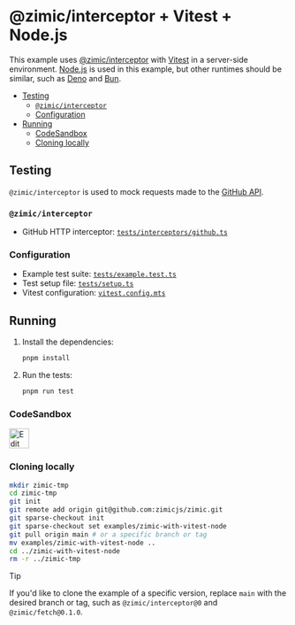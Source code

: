 <h1>
  @zimic/interceptor + Vitest + Node.js
</h1>

This example uses [@zimic/interceptor](https://www.npmjs.com/package/@zimic/interceptor) with
[Vitest](https://vitest.dev) in a server-side environment. [Node.js](https://nodejs.org) is used in this example, but
other runtimes should be similar, such as [Deno](https://deno.com) and [Bun](https://bun.sh).

- [Testing](#testing)
  - [`@zimic/interceptor`](#zimicinterceptor)
  - [Configuration](#configuration)
- [Running](#running)
  - [CodeSandbox](#codesandbox)
  - [Cloning locally](#cloning-locally)

## Testing

`@zimic/interceptor` is used to mock requests made to the [GitHub API](https://docs.github.com/rest).

### `@zimic/interceptor`

- GitHub HTTP interceptor: [`tests/interceptors/github.ts`](./tests/interceptors/github.ts)

### Configuration

- Example test suite: [`tests/example.test.ts`](./tests/example.test.ts)
- Test setup file: [`tests/setup.ts`](./tests/setup.ts)
- Vitest configuration: [`vitest.config.mts`](./vitest.config.mts)

## Running

1. Install the dependencies:

   ```bash
   pnpm install
   ```

2. Run the tests:

   ```bash
   pnpm run test
   ```

### CodeSandbox

<a href="https://codesandbox.io/p/sandbox/github/zimicjs/zimic/tree/main/examples/zimic-with-vitest-node">
  <img
    src="https://codesandbox.io/static/img/play-codesandbox.svg"
    alt="Edit in CodeSandbox"
    height="36px"
  />
</a>

### Cloning locally

```bash
mkdir zimic-tmp
cd zimic-tmp
git init
git remote add origin git@github.com:zimicjs/zimic.git
git sparse-checkout init
git sparse-checkout set examples/zimic-with-vitest-node
git pull origin main # or a specific branch or tag
mv examples/zimic-with-vitest-node ..
cd ../zimic-with-vitest-node
rm -r ../zimic-tmp
```

> [!TIP]
>
> If you'd like to clone the example of a specific version, replace `main` with the desired branch or tag, such as
> `@zimic/interceptor@0` and `@zimic/fetch@0.1.0`.
